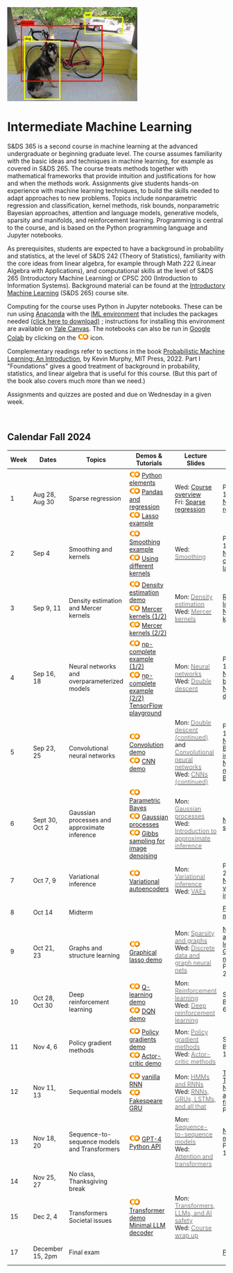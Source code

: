 <head>
  <title> Intermediate Machine Learning </title>
  <link rel="stylesheet" href="theme/css/main.css" />
  <link rel="shortcut icon" type="image/x-icon" href="favicon.ico?">
</head>


<img src="./dog-car-bike-labeled.png" width="300" align="bottom">

<!--
DALL-E's description of its work: 
A black and white image of a Rube Goldberg machine, 
intricately designed to take on the form of a human brain. 
The mechanical elements are arranged to emulate 
the brain's hemispheres and neural pathways.
-->
<br>

Intermediate Machine Learning
===============================

S&DS 365 is a second course in machine learning at the advanced undergraduate or beginning graduate level. The course assumes familiarity with the basic ideas and techniques in machine learning, for example as covered in S&DS 265. The course treats methods together with mathematical frameworks that provide intuition and justifications for how and when the methods work. Assignments give students hands-on experience with machine learning techniques, to build the skills needed to adapt approaches to new problems. Topics include nonparametric regression and classification, kernel methods, risk bounds, nonparametric Bayesian approaches, attention and language models, generative models, sparsity and manifolds, and reinforcement learning. Programming is central to the course, and is based on the Python programming language and Jupyter notebooks.

As prerequisites, students are expected to have a background in probability and statistics, at the level of S&DS 242 (Theory of Statistics), familiarity with the core ideas from linear algebra, for example through Math 222 (Linear Algebra with Applications), and computational skills at the level of S&DS 265 (Introductory Machine Learning) or CPSC 200 (Introduction to Information Systems). Background material can be found at the
[Introductory Machine Learning](http://introml.ydata123.org) (S&DS 265) course site.


Computing for the course uses Python in Jupyter notebooks. These can be run using [Anaconda](https://www.anaconda.com/products/individual) with the [IML environment](https://raw.githubusercontent.com/YData123/sds365-fa22/main/env/IML_env.yml) that includes the packages needed <a href="https://raw.githubusercontent.com/YData123/sds365-fa22/main/env/IML_env.zip" download>(click here to download)</a>
; instructions for installing this environment are available on [Yale Canvas](https://canvas.yale.edu).  The notebooks can also be run in [Google Colab](https://colab.research.google.com) by clicking on the [<img width="25" src="colab.svg">](https://colab.research.google.com) icon.

Complementary readings refer to sections in the book [Probabilistic Machine Learning: An Introduction](https://probml.github.io/pml-book/book1.html), by Kevin Murphy, MIT Press, 2022. Part I "Foundations" gives a good treatment of background in probability, statistics, and linear algebra that is useful for this course. (But this part of the book also covers much more than we need.)

Assignments and quizzes are posted and due on Wednesday in a given week.

<br>

Calendar Fall 2024
---
<!--Lectures: Monday/Wednesday 1:00-2:15pm
<br>
[Luce Hall 101](https://map.yale.edu/?id=1910#!m/559960?s)-->

Week | Dates |  Topics | Demos & Tutorials |  Lecture Slides | Readings & Notes | Assignments & Exams
----------- | ----------- | ------------- | ------------ | ------------- | ------------- | -----------
1 | Aug 28, Aug 30 |    Sparse regression |  [<img width="25" src="colab.svg">](https://colab.research.google.com/github/YData123/sds265-fa21/blob/master/demos/python/python-elements.ipynb) [Python elements](https://github.com/YData123/sds265-fa21/raw/main/demos/python/python-elements.zip)  <br>  [<img width="25" src="colab.svg">](https://colab.research.google.com/github/YData123/sds265-fa22/blob/master/demos/covid-trends/covid-trends.ipynb) [Pandas and regression](https://github.com/YData123/sds265-fa22/raw/master/demos/covid-trends/covid-trends.zip) <br> [<img width="25" src="colab.svg">](https://colab.research.google.com/github/YData123/sds365-fa24/blob/master/demos/lasso/lasso-example.ipynb) [Lasso example](https://github.com/YData123/sds365-fa22/raw/main/demos/lasso/lasso-example.zip)  | Wed: [<span style="color:">Course overview</span>](https://github.com/YData123/sds365-fa24/raw/main/lectures/lecture-aug-28.pdf) <br> Fri: [<span style="color:">Sparse regression</span>](https://github.com/YData123/sds365-fa24/raw/main/lectures/lecture-aug-30.pdf) | PML Section 11.4 <br> [Notes on linear regression](https://github.com/YData123/sds365-fa24/raw/main/notes/linear_regression.pdf) |
2 | Sep 4 | Smoothing and kernels |  [<img width="25" src="colab.svg">](https://colab.research.google.com/github/YData123/sds365-fa24/blob/main/demos/smoothing/smoothing-demo.ipynb) [Smoothing example](https://github.com/YData123/sds365-fa22/raw/main/demos/smoothing/smoothing-demo.zip) <br> [<img width="25" src="colab.svg">](https://colab.research.google.com/github/YData123/sds365-fa24/blob/master/demos/smoothing/smoothing-demo2.ipynb) [Using different kernels](https://github.com/YData123/sds365-fa22/raw/main/demos/smoothing/smoothing-demo2.zip)  | Wed: [<span style="color:gray">Smoothing</span>](https://github.com/YData123/sds365-fa24/raw/main/lectures/lecture-sep-6.pdf) | PML Sections 16.3, 17.1 <br> [Notes on computing the lasso](https://github.com/YData123/sds365-fa24/raw/main/notes/lasso.pdf)| [<span style="color:gray">Quiz 1</span>](https://yale.instructure.com/courses/98751/quizzes)
3 | Sep 9, 11 | Density estimation and Mercer kernels |  [<img width="25" src="colab.svg">](https://colab.research.google.com/github/YData123/sds365-fa24/blob/master/demos/smoothing/smoothing-demo3.ipynb) [Density estimation demo](https://github.com/YData123/sds365-fa22/raw/main/demos/smoothing/smoothing-demo3.zip) <br> [<img width="25" src="colab.svg">](https://colab.research.google.com/github/YData123/sds365-fa24/blob/master/demos/mercer_kernels/mercer-kernel-demo2.ipynb) [Mercer kernels (1/2)](https://github.com/YData123/sds365-fa22/raw/main/demos/mercer_kernels/mercer-kernel-demo2.zip) <br> [<img width="25" src="colab.svg">](https://colab.research.google.com/github/YData123/sds365-fa24/blob/master/demos/mercer_kernels/mercer-kernel-demo.ipynb) [Mercer kernels (2/2)](https://github.com/YData123/sds365-fa22/raw/main/demos/mercer_kernels/mercer-kernel-demo.zip)| Mon: [<span style="color:gray">Density estimation</span>](https://github.com/YData123/sds365-fa24/raw/main/lectures/lecture-sep-11.pdf) <br> Wed: [<span style="color:gray">Mercer kernels</span>](https://github.com/YData123/sds365-fa24/raw/main/lectures/lecture-sep-13.pdf) |  [Risk bounds for local smoothing](https://github.com/YData123/sds365-fa24/raw/main/notes/kernel-bias-variance.pdf) <br>  [Notes on Mercer kernels](https://github.com/YData123/sds365-fa24/raw/main/notes/mercer-kernels.pdf) |  [<img width="25" src="colab.svg">](https://colab.research.google.com/github/YData123/sds365-fa24/blob/main/assignments/assn1/assn1.ipynb) [<span style="color:gray">Assn 1 out</span>](https://github.com/YData123/sds365-fa24/raw/main/assignments/assn1/assn1.zip)
4 | Sep 16, 18 | Neural networks and overparameterized models | [<img width="25" src="colab.svg">](https://colab.research.google.com/github/YData123/sds265-fa21/blob/master/demos/neural-nets/neural-nets-regress.ipynb) [np-complete example (1/2)](https://github.com/YData123/sds265-fa21/raw/main/demos/neural-nets/neural-nets-regress.zip)  <br> [<img width="25" src="colab.svg">](https://colab.research.google.com/github/YData123/sds265-fa21/blob/master/demos/neural-nets/neural-nets.ipynb) [np-complete example (2/2)](https://github.com/YData123/sds265-fa21/raw/main/demos/neural-nets/neural-nets.zip) <br>  [TensorFlow playground](https://playground.tensorflow.org/) | Mon: [<span style="color:gray">Neural networks</span>](https://github.com/YData123/sds365-fa24/raw/main/lectures/lecture-sep-18.pdf) <br> Wed: [<span style="color:gray">Double descent</span>](https://github.com/YData123/sds365-fa24/raw/main/lectures/lecture-sep-20.pdf)  | PML Sections 13.1, 13.2 <br> [Notes on backpropagation](https://github.com/YData123/sds265-fa21/raw/main/notes/backprop.pdf) <br> [Notes on double descent](https://github.com/YData123/sds365-fa24/raw/main/notes/double-descent.pdf) | [<span style="color:gray">Quiz 2</span>](https://yale.instructure.com/courses/98751/quizzes)
5 | Sep 23, 25 | Convolutional neural networks | [<img width="25" src="colab.svg">](https://colab.research.google.com/github/YData123/sds365-fa24/blob/master/demos/convolution/convolve_demo.ipynb) [Convolution demo](https://github.com/YData123/sds365-fa22/raw/main/demos/convolution/convolve_demo.zip) <br> [<img width="25" src="colab.svg">](https://colab.research.google.com/github/YData123/sds365-fa24/blob/master/demos/convolution/cnn_mnist_demo.ipynb) [CNN demo](https://github.com/YData123/sds365-fa22/raw/main/demos/convolution/cnn_mnist_demo.zip)  |  Mon: [<span style="color:gray">Double descent (continued)</span>](https://github.com/YData123/sds365-fa24/raw/main/lectures/lecture-sep-25a.pdf) and [<span style="color:gray">Convolutional neural networks</span>](https://github.com/YData123/sds365-fa24/raw/main/lectures/lecture-sep-25.pdf) <br> Wed: [<span style="color:gray">CNNs (continued)</span>](https://github.com/YData123/sds365-fa24/raw/main/lectures/lecture-sep-25.pdf)  | PML Section 17.2 <br> [Notes on Bayesian inference](https://github.com/YData123/sds365-fa24/raw/main/notes/bayes-notes.pdf) <br> [Notes on nonparametric Bayes](https://github.com/YData123/sds365-fa24/raw/main/notes/nonparametric-bayes.pdf) |  Assn 1 in <br> [<img width="25" src="colab.svg">](https://colab.research.google.com/github/YData123/sds365-fa24/blob/main/assignments/assn2/assn2.ipynb) [<span style="color:gray">Assn 2 out</span>](https://github.com/YData123/sds365-fa24/raw/main/assignments/assn2/assn2.zip) 
6 | Sept 30, Oct 2 | Gaussian processes and approximate inference | [<img width="25" src="colab.svg">](https://colab.research.google.com/github/YData123/sds265-fa21/blob/master/demos/bayes/bayes.ipynb) [Parametric Bayes](https://github.com/YData123/sds265-fa21/raw/main/demos/bayes/bayes.zip) <br>  [<img width="25" src="colab.svg">](https://colab.research.google.com/github/YData123/sds365-fa24/blob/master/demos/gaussian_processes/gp_demo.ipynb) [Gaussian processes](https://github.com/YData123/sds365-fa22/raw/main/demos/gaussian_processes/gp_demo.zip) <br> [<img width="25" src="colab.svg">](https://colab.research.google.com/github/YData123/sds365-fa24/blob/master/demos/gibbs_sampling/gibbs_denoise.ipynb) [Gibbs sampling for image denoising](https://github.com/YData123/sds365-fa22/raw/main/demos/gibbs_sampling/gibbs_denoise.zip)  | Mon: [<span style="color:gray">Gaussian processes</span>](https://github.com/YData123/sds365-fa24/raw/main/lectures/lecture-oct-2.pdf) <br> Wed: [<span style="color:gray">Introduction to approximate inference</span>](https://github.com/YData123/sds365-fa24/raw/main/lectures/lecture-oct-4.pdf)  |  [Notes on simulation](https://github.com/YData123/sds365-fa24/raw/main/notes/simulation.pdf) | [<span style="color:gray">Quiz 3</span>](https://yale.instructure.com/courses/98751/quizzes)
7 | Oct 7, 9 | Variational inference | [<img width="25" src="colab.svg">](https://colab.research.google.com/github/YData123/sds365-fa24/blob/master/demos/variational/vae_demo.ipynb) [Variational autoencoders](https://github.com/YData123/sds365-fa22/raw/main/demos/variational/vae_demo.zip) |  Mon: [<span style="color:gray">Variational inference</span>](https://github.com/YData123/sds365-fa24/raw/main/lectures/lecture-oct-9.pdf) <br> Wed: [<span style="color:gray">VAEs</span>](https://github.com/YData123/sds365-fa24/raw/main/lectures/lecture-oct-11.pdf) <br> | PML Section 20.3 <br> [Notes on variational inference](https://github.com/YData123/sds365-fa24/raw/main/notes/variational.pdf)  | Assn 2 in <br>  [<img width="25" src="colab.svg">](https://colab.research.google.com/github/YData123/sds365-fa24/blob/main/assignments/assn3/assn3.ipynb) [<span style="color:gray">Assn 3 out</span>](https://github.com/YData123/sds365-fa24/raw/main/assignments/assn3/assn3.zip)
8 | Oct 14 | Midterm  | | | [<span style="color:">Practice midterms</span>](https://yale.instructure.com/courses/98751/files/folder/Midterm/practice) | Oct 14: Midterm exam
9 | Oct 21, 23 | Graphs and structure learning | [<img width="25" src="colab.svg">](https://colab.research.google.com/github/YData123/sds365-fa24/blob/master/demos/graphs/glasso_demo.ipynb) [Graphical lasso demo](https://github.com/YData123/sds365-fa22/raw/main/demos/graphs/glasso_demo.zip) | Mon: [<span style="color:gray">Sparsity and graphs</span>](https://github.com/YData123/sds365-fa24/raw/main/lectures/lecture-oct-23.pdf) <br> Wed: [<span style="color:gray">Discrete data and graph neural nets</span>](https://github.com/YData123/sds365-fa24/raw/main/lectures/lecture-oct-25.pdf) |  [Notes on graphs and structure learning](https://github.com/YData123/sds365-fa24/raw/main/notes/graphs.pdf)  <br> [Graph neural networks](https://distill.pub/2021/understanding-gnns/) <br> PML Section 23.4 |
10 | Oct 28, Oct 30 | Deep reinforcement learning | [<img width="25" src="colab.svg">](https://colab.research.google.com/github/YData123/sds365-fa24/blob/master/demos/q_learning/qlearning_demo.ipynb) [Q-learning demo](https://github.com/YData123/sds365-fa22/raw/main/demos/q_learning/qlearning_demo.zip) <br> [<img width="25" src="colab.svg">](https://colab.research.google.com/github/YData123/sds365-fa24/blob/master/demos/dqn_demo/dqn_demo.ipynb) [DQN demo](https://github.com/YData123/sds365-fa22/raw/main/demos/dqn_demo/dqn_demo.zip) |  Mon: [<span style="color:gray">Reinforcement learning</span>](https://github.com/YData123/sds365-fa24/raw/main/lectures/lecture-oct-30.pdf) <br> Wed: [<span style="color:gray">Deep reinforcement learning</span>](https://github.com/YData123/sds365-fa24/raw/main/lectures/lecture-nov-1.pdf) | Sutton and Barto, Section 6.5 | Nov 1: Assn 3 in <br> [<img width="25" src="colab.svg">](https://colab.research.google.com/github/YData123/sds365-fa24/blob/main/assignments/assn4/assn4.ipynb) [<span style="color:gray">Assn 4 out</span>](https://github.com/YData123/sds365-fa24/raw/main/assignments/assn4/assn4.zip)
11 | Nov 4, 6 | Policy gradient methods |  [<img width="25" src="colab.svg">](https://colab.research.google.com/github/YData123/sds365-fa24/blob/master/demos/policy_gradients_demo/policy_gradients_demo.ipynb) [Policy gradients demo](https://github.com/YData123/sds365-fa24/raw/main/demos/policy_gradients_demo/policy_gradients_demo.zip) <br> [<img width="25" src="colab.svg">](https://colab.research.google.com/github/YData123/sds365-fa24/blob/master/demos/actor_critic/actor_critic_demo.ipynb) [Actor-critic demo](https://github.com/YData123/sds365-fa24/raw/main/demos/actor_critic/actor_critic_demo.zip) | Mon: [<span style="color:gray">Policy gradient methods</span>](https://github.com/YData123/sds365-fa24/raw/main/lectures/lecture-nov-6.pdf) <br> Wed: [<span style="color:gray">Actor-critic methods</span>](https://github.com/YData123/sds365-fa24/raw/main/lectures/lecture-nov-8.pdf) | Sutton and Barto, Section 13.1-13.3, 13.5 | [<span style="color:gray">Quiz 4</span>](https://yale.instructure.com/courses/98751/quizzes) 
12 | Nov 11, 13 | Sequential models | [<img width="25" src="colab.svg">](https://colab.research.google.com/github/YData123/sds365-fa24/blob/master/demos/rnn_demo/rnn-demo.ipynb) [vanilla RNN](https://github.com/YData123/sds365-fa22/raw/main/demos/rnn_demo/rnn-demo.zip) <br> [<img width="25" src="colab.svg">](https://colab.research.google.com/github/YData123/sds365-fa24/blob/master/demos/gru_demo/julius_tensor.ipynb) [Fakespeare GRU](https://github.com/YData123/sds365-fa22/raw/main/demos/gru_demo/julius_tensor.zip)  | Mon: [<span style="color:gray">HMMs and RNNs</span>](https://github.com/YData123/sds365-fa24/raw/main/lectures/lecture-nov-13.pdf) <br> Wed: [<span style="color:gray">RNNs, GRUs, LSTMs, and all that</span>](https://github.com/YData123/sds365-fa24/raw/main/lectures/lecture-nov-15.pdf)| [TensorFlow: Text generation](https://www.tensorflow.org/text/tutorials/text_generation) <br> [Notes on HMMs and Kalman filters](https://github.com/YData123/sds365-fa24/raw/main/notes/hmm-kalman.pdf) <br> PML Chapter 15 | Assn 4 in <br> [<img width="25" src="colab.svg">](https://colab.research.google.com/github/YData123/sds365-fa24/blob/main/assignments/assn5/assn5.ipynb) [<span style="color:gray">Assn 5 out</span>](https://github.com/YData123/sds365-fa24/raw/main/assignments/assn5/assn5.zip)
13 | Nov 18, 20 | Sequence-to-sequence models and Transformers |  [<img width="25" src="colab.svg">](https://colab.research.google.com/github/YData123/sds365-fa24/blob/main/demos/gpt-4/hello_gpt4.ipynb) [GPT-4 Python API](https://github.com/YData123/sds365-fa24/raw/main/demos/gpt-4/hello_gpt4.zip) <!--<br> [<img width="25" src="colab.svg">](https://colab.research.google.com/github/YData123/sds365-fa24/blob/master/demos/gpt-3/hello_codex.ipynb) [Codex demo](https://github.com/YData123/sds365-fa22/raw/main/demos/gpt-3/hello_codex.zip)--> |  Mon: [<span style="color:gray">Sequence-to-sequence models</span>](https://github.com/YData123/sds365-fa24/raw/main/lectures/lecture-nov-27.pdf) <br> Wed: [<span style="color:gray">Attention and transformers</span>](https://github.com/YData123/sds365-fa24/raw/main/lectures/lecture-nov-29.pdf) | [Notes on mixtures](https://github.com/YData123/sds365-fa24/raw/main/notes/mixtures.pdf) <br> PML Sections 15.4, 15.5 | [<span style="color:gray">Quiz 5</span>](https://yale.instructure.com/courses/98751/quizzes)
14 | Nov 25, 27 | No class, Thanksgiving break | <!--[<img width="25" src="colab.svg">]()--> |  |
15 | Dec 2, 4 | Transformers <br> Societal issues |  [<img width="25" src="colab.svg">](https://colab.research.google.com/github/YData123/sds365-fa24/blob/master/demos/transformer/hand2hand_transformer.ipynb) [Transformer demo](https://github.com/YData123/sds365-fa22/raw/main/demos/transformer/hand2hand_transformer.zip) <br> [Minimal LLM decoder](https://github.com/karpathy/llama2.c/blob/master/README.md)|  Mon: [<span style="color:gray">Transformers, LLMs, and AI safety</span>](https://github.com/YData123/sds365-fa24/raw/main/lectures/lecture-dec-4.pdf) <br> Wed: [<span style="color:gray">Course wrap up</span>](https://github.com/YData123/sds365-fa24/raw/main/lectures/lecture-dec-6.pdf) | | Assn 5 in
17  | December 15, 2pm | Final exam | | | [<span style="color:">Practice exams</span>](https://yale.instructure.com/courses/98751/files/folder/Final) |  [Registrar: final exam schedule](https://registrar.yale.edu/general-information/final-exams/) |

<div class="classMap">
</div>
